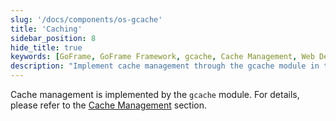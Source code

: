 ```yaml
---
slug: '/docs/components/os-gcache'
title: 'Caching'
sidebar_position: 8
hide_title: true
keywords: [GoFrame, GoFrame Framework, gcache, Cache Management, Web Development, Backend Framework, Open Source, High Performance, Go Language, Component]
description: "Implement cache management through the gcache module in the GoFrame framework. Learn how to use this module in your web development projects to improve performance and efficiency, and gain in-depth guidance on caching strategies, configuration, and best practices."
---
```


Cache management is implemented by the `gcache` module. For details, please refer to the [Cache Management](../../核心组件/缓存管理/缓存管理.md) section.